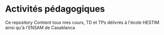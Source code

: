 # Activités pédagogiques
Ce repository Contient tous mes cours, TD et TPs délivrés à l'école HESTIM ainsi qu'à l'ENSAM de Casablanca
